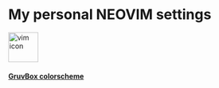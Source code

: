 <h1>My personal NEOVIM settings</h1> 

[<img
    alt="vim icon"
    width="60px"
    align="center"
    src="https://www.svgrepo.com/show/354105/neovim.svg"
/>][neovim]

[neovim]: https://neovim.io

[<h4>GruvBox colorscheme</h4>](https://github.com/morhetz/gruvbox)

